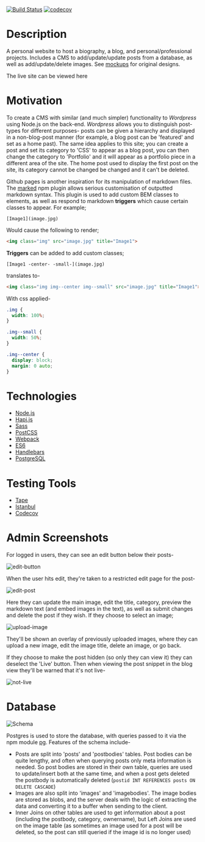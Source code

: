 [![Build Status](https://travis-ci.org/njsfield/mysite.svg?branch=master)](https://travis-ci.org/njsfield/mysite)
[![codecov](https://codecov.io/gh/njsfield/mysite/branch/master/graph/badge.svg)](https://codecov.io/gh/njsfield/mysite)

# Description
A personal website to host a biography, a blog, and personal/professional projects. Includes a CMS to add/update/update posts from a database, as well as add/update/delete images. See [mockups](./docs/mockups/) for original designs.

The live site can be viewed here

# Motivation

To create a CMS with similar (and much simpler) functionality to *Wordpress* using Node.js on the back-end. *Wordpress* allows you to distinguish post-types for different purposes- posts can be given a hierarchy and displayed in a non-blog-post manner (for example, a blog post can be 'featured' and set as a home past). The same idea applies to this site; you can create a post and set its category to 'CSS' to appear as a blog post, you can then change the category to 'Portfolio' and it will appear as a portfolio piece in a different area of the site. The home post used to display the first post on the site, its category cannot be changed be changed and it can't be deleted.

Github pages is another inspiration for its manipulation of markdown files. The [marked](https://github.com/chjj/marked) npm plugin allows serious customisation of outputted markdown syntax. This plugin is used to add custom BEM classes to elements, as well as respond to markdown **triggers** which cause certain classes to appear. For example;
```
[Image1](image.jpg)
```
Would cause the following to render;
```html
<img class="img" src="image.jpg" title="Image1">
```
**Triggers** can be added to add custom classes;
```
[Image1 -center- -small-](image.jpg)
```
translates to-
```html
<img class="img img--center img--small" src="image.jpg" title="Image1">
```
With css applied-
```css
.img {
  width: 100%;
}

.img--small {
  width: 50%;
}

.img--center {
  display: block;
  margin: 0 auto;
}
```

# Technologies
- [Node.js](https://nodejs.org/)  
- [Hapi.js](https://hapijs.com/)
- [Sass](http://sass-lang.com/)
- [PostCSS](http://postcss.org/)
- [Webpack](https://webpack.github.io/)
- [ES6](http://es6-features.org/#)
- [Handlebars](http://handlebarsjs.com/)
- [PostgreSQL](https://www.postgresql.org/)

# Testing Tools
- [Tape](https://www.npmjs.com/package/tape)
- [Istanbul](https://istanbul.js.org/)
- [Codecov](https://codecov.io/)

# Admin Screenshots

For logged in users, they can see an edit button below their posts-

![edit-button](./docs/screenshots/edit-button.png)

When the user hits edit, they're taken to a restricted edit page for the post-

![edit-post](./docs/screenshots/edit-post.png)

Here they can update the main image, edit the title, category, preview the markdown text (and embed images in the text), as well as submit changes and delete the post if they wish. If they choose to select an image;

![upload-image](./docs/screenshots/upload-image.png)

They'll be shown an overlay of previously uploaded images, where they can upload a new image, edit the image title, delete an image, or go back.

If they choose to make the post hidden (so only they can view it) they can deselect the 'Live' button. Then when viewing the post snippet in the blog view they'll be warned that it's not live-

![not-live](./docs/screenshots/not-live.png)

# Database
![Schema](./docs/mockups/schema.png)

Postgres is used to store the database, with queries passed to it via the npm module [pg](https://www.npmjs.com/package/pg). Features of the schema include-
- Posts are split into 'posts' and 'postbodies' tables. Post bodies can be quite lengthy, and often when querying posts only meta information is needed. So post bodies are stored in their own table, queries are used to update/insert both at the same time, and when a post gets deleted the postbody is automatically deleted (`postid INT REFERENCES posts ON DELETE CASCADE`)
- Images are also split into 'images' and 'imagebodies'. The image bodies are stored as blobs, and the server deals with the logic of extracting the data and converting it to a buffer when sending to the client.
- Inner Joins on other tables are used to get information about a post (including the postbody, category, ownername), but Left Joins are used on the image table (as sometimes an image used for a post will be deleted, so the post can still queried if the image id is no longer used)
